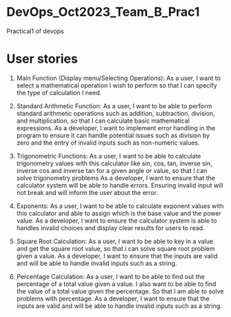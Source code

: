 # DevOps_Oct2023_Team_B_Prac1
Practical1 of devops

# User stories

1. Main Function (Display menu/Selecting Operations):
As a user, I want to select a mathematical operation I wish to perform so that I can specify the type of calculation I need.

2. Standard Arithmetic Function:
As a user, I want to be able to perform standard arithmetic operations such as addition, subtraction, division, and multiplication, so that I can calculate basic mathematical expressions. 
As a developer, I want to implement error handling in the program to ensure it can handle potential issues such as division by zero and the entry of invalid inputs such as non-numeric values.

3. Trigonometric Functions:
As a user, I want to be able to calculate trigonometry values with this calculator like sin, cos, tan, inverse sin, inverse cos and inverse tan for a given angle or value, so that I can solve trigonometry problems
As a developer, I want to ensure that the calculator system will be able to handle errors. Ensuring invalid input will not break and will inform the user about the error.

4. Exponents:
As a user, I want to be able to calculate exponent values with this calculator and able to assign which is the base value and the power value.
As a developer, I want to ensure the calculator system is able to handles invalid choices and display clear results for users to read.

5. Square Root Calculation:
As a user, I want to be able to key in a value and get the square root value, so that i can solve square root problem given a value. As a developer, I want to ensure that the inputs are valid and will be able to handle invalid inputs such as a string.
 
6. Percentage Calculation:
As a user, I want to be able to find out the percentage of a total value given a value. I also want to be able to find the value of a total value given the percentage. So that I am able to solve problems with percentage. 
As a developer, I want to ensure that the inputs are valid and will be able to handle invalid inputs such as a string.
